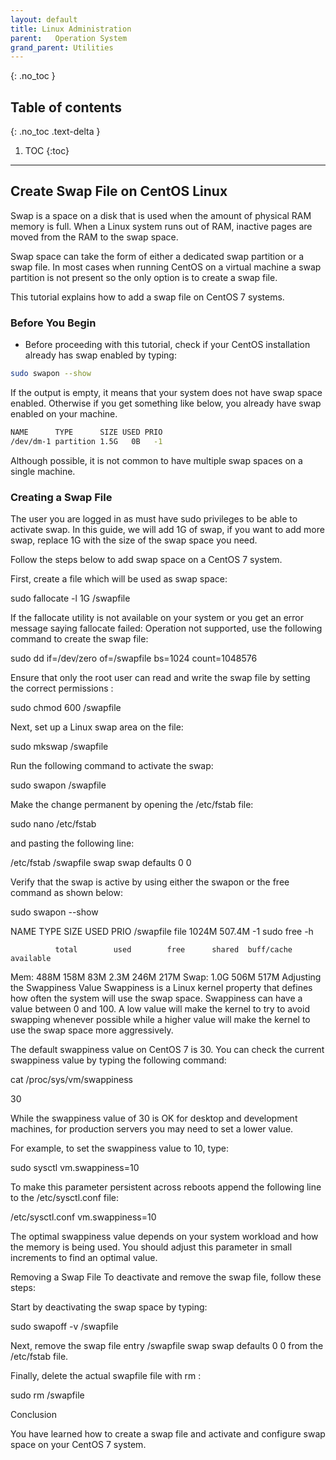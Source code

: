 ```yaml
---
layout: default
title: Linux Administration
parent:   Operation System
grand_parent: Utilities
---
```


{: .no_toc }

## Table of contents
{: .no_toc .text-delta }

1. TOC 
{:toc}

---

## Create Swap File on CentOS Linux

Swap is a space on a disk that is used when the amount of physical RAM memory is full. When a Linux system runs out of RAM, inactive pages are moved from the RAM to the swap space.

Swap space can take the form of either a dedicated swap partition or a swap file. In most cases when running CentOS on a virtual machine a swap partition is not present so the only option is to create a swap file.

This tutorial explains how to add a swap file on CentOS 7 systems.

### Before You Begin
- Before proceeding with this tutorial, check if your CentOS installation already has swap enabled by typing:

```bash
sudo swapon --show
```

If the output is empty, it means that your system does not have swap space enabled.
Otherwise if you get something like below, you already have swap enabled on your machine.

```bash
NAME      TYPE      SIZE USED PRIO
/dev/dm-1 partition 1.5G   0B   -1
```

Although possible, it is not common to have multiple swap spaces on a single machine.

### Creating a Swap File
The user you are logged in as must have sudo privileges to be able to activate swap. In this guide, we will add 1G of swap, if you want to add more swap, replace 1G with the size of the swap space you need.

Follow the steps below to add swap space on a CentOS 7 system.

First, create a file which will be used as swap space:

sudo fallocate -l 1G /swapfile

If the fallocate utility is not available on your system or you get an error message saying fallocate failed: Operation not supported, use the following command to create the swap file:

sudo dd if=/dev/zero of=/swapfile bs=1024 count=1048576

Ensure that only the root user can read and write the swap file by setting the correct permissions :

sudo chmod 600 /swapfile

Next, set up a Linux swap area on the file:

sudo mkswap /swapfile

Run the following command to activate the swap:

sudo swapon /swapfile

Make the change permanent by opening the /etc/fstab file:

sudo nano /etc/fstab

and pasting the following line:

/etc/fstab
/swapfile swap swap defaults 0 0

Verify that the swap is active by using either the swapon or the free command as shown below:

sudo swapon --show

NAME      TYPE  SIZE   USED PRIO
/swapfile file 1024M 507.4M   -1
sudo free -h

              total        used        free      shared  buff/cache   available
Mem:           488M        158M         83M        2.3M        246M        217M
Swap:          1.0G        506M        517M
Adjusting the Swappiness Value
Swappiness is a Linux kernel property that defines how often the system will use the swap space. Swappiness can have a value between 0 and 100. A low value will make the kernel to try to avoid swapping whenever possible while a higher value will make the kernel to use the swap space more aggressively.

The default swappiness value on CentOS 7 is 30. You can check the current swappiness value by typing the following command:

cat /proc/sys/vm/swappiness

30

While the swappiness value of 30 is OK for desktop and development machines, for production servers you may need to set a lower value.


For example, to set the swappiness value to 10, type:

sudo sysctl vm.swappiness=10

To make this parameter persistent across reboots append the following line to the /etc/sysctl.conf file:

/etc/sysctl.conf
vm.swappiness=10

The optimal swappiness value depends on your system workload and how the memory is being used. You should adjust this parameter in small increments to find an optimal value.

Removing a Swap File
To deactivate and remove the swap file, follow these steps:


Start by deactivating the swap space by typing:

sudo swapoff -v /swapfile

Next, remove the swap file entry /swapfile swap swap defaults 0 0 from the /etc/fstab file.

Finally, delete the actual swapfile file with rm :

sudo rm /swapfile

Conclusion

You have learned how to create a swap file and activate and configure swap space on your CentOS 7 system.

